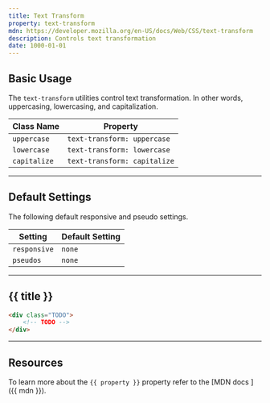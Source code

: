 ```yaml
---
title: Text Transform
property: text-transform
mdn: https://developer.mozilla.org/en-US/docs/Web/CSS/text-transform
description: Controls text transformation
date: 1000-01-01
---
```


## Basic Usage

The `text-transform` utilities control text transformation. In other words, uppercasing, lowercasing, and capitalization.

| Class Name   | Property                     |
| ------------ | ---------------------------- |
| `uppercase`  | `text-transform: uppercase`  |
| `lowercase`  | `text-transform: lowercase`  |
| `capitalize` | `text-transform: capitalize` |

---

## Default Settings

The following default responsive and pseudo settings.

| Setting      | Default Setting |
| ------------ | --------------- |
| `responsive` | `none`          |
| `pseudos`    | `none`          |

---

## {{ title }}

<div class="bg-silver-200 p-20 h-256 radius-md flex flex-wrap align-content-center">
  <!-- ... -->
</div>

```html
<div class="TODO">
	<!-- TODO -->
</div>
```

---

## Resources

To learn more about the `{{ property }}` property refer to the [MDN docs <i class="far fa-external-link ml-6"></i>]({{ mdn }}).
